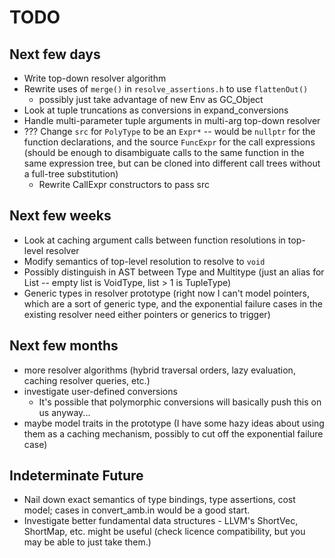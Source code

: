 # TODO #

## Next few days ##
* Write top-down resolver algorithm
* Rewrite uses of `merge()` in `resolve_assertions.h` to use `flattenOut()`
  * possibly just take advantage of new Env as GC_Object
* Look at tuple truncations as conversions in expand_conversions
* Handle multi-parameter tuple arguments in multi-arg top-down resolver
* ??? Change `src` for `PolyType` to be an `Expr*` -- would be `nullptr` for the function declarations, and the source `FuncExpr` for the call expressions (should be enough to disambiguate calls to the same function in the same expression tree, but can be cloned into different call trees without a full-tree substitution)
  * Rewrite CallExpr constructors to pass src

## Next few weeks ##
* Look at caching argument calls between function resolutions in top-level resolver
* Modify semantics of top-level resolution to resolve to `void`
* Possibly distinguish in AST between Type and Multitype (just an alias for List<Type> -- empty list is VoidType, list > 1 is TupleType)
* Generic types in resolver prototype (right now I can't model pointers, which are a sort of generic type, and the exponential failure cases in the existing resolver need either pointers or generics to trigger)

## Next few months ##
* more resolver algorithms (hybrid traversal orders, lazy evaluation, caching resolver queries, etc.)
* investigate user-defined conversions
  * It's possible that polymorphic conversions will basically push this on us anyway...
* maybe model traits in the prototype (I have some hazy ideas about using them as a caching mechanism, possibly to cut off the exponential failure case)

## Indeterminate Future ##
* Nail down exact semantics of type bindings, type assertions, cost model; cases in convert_amb.in would be a good start.
* Investigate better fundamental data structures - LLVM's ShortVec, ShortMap, etc. might be useful (check licence compatibility, but you may be able to just take them.)